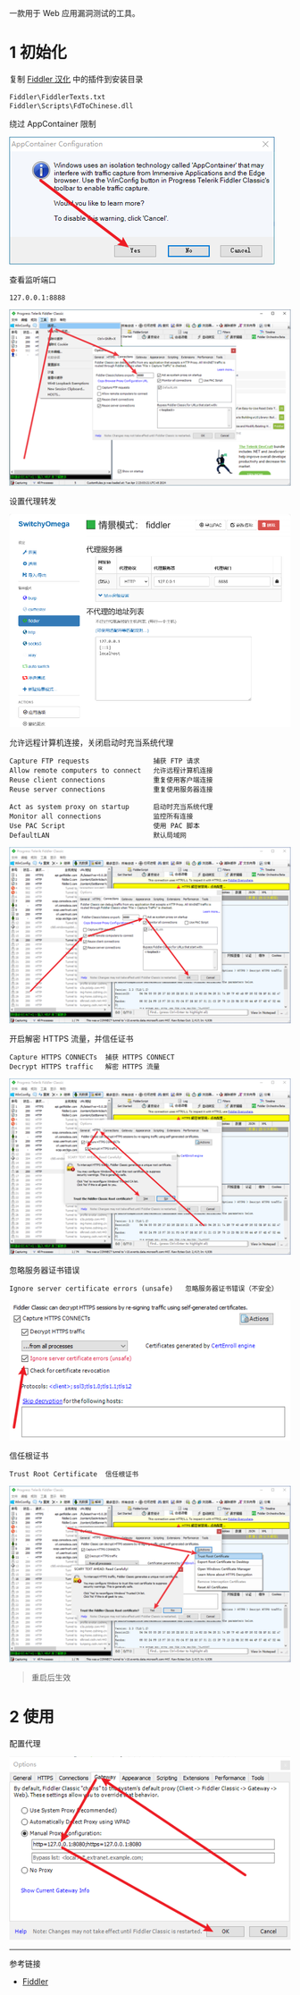 一款用于 Web 应用漏洞测试的工具。

# 1 初始化

复制 [Fiddler 汉化](https://github.com/jadensalas469466/tools/raw/refs/heads/main/app/other/Fiddler%20%E6%B1%89%E5%8C%96.zip) 中的插件到安装目录

```
Fiddler\FiddlerTexts.txt
Fiddler\Scripts\FdToChinese.dll
```

绕过 AppContainer 限制

![绕过 AppContainer 限制](./../../../images/Fiddler/%E7%BB%95%E8%BF%87%20AppContainer%20%E9%99%90%E5%88%B6.png)

查看监听端口

```
127.0.0.1:8888
```

![查看监听端口](./../../../images/Fiddler/%E6%9F%A5%E7%9C%8B%E7%9B%91%E5%90%AC%E7%AB%AF%E5%8F%A3.png)

设置代理转发

![设置代理转发](./../../../images/Fiddler/%E8%AE%BE%E7%BD%AE%E4%BB%A3%E7%90%86%E8%BD%AC%E5%8F%91.png)

允许远程计算机连接，关闭启动时充当系统代理

```
Capture FTP requests				捕获 FTP 请求
Allow remote computers to connect	允许远程计算机连接
Reuse client connections			重复使用客户端连接
Reuse server connections			重复使用服务器连接
```

```
Act as system proxy on startup		启动时充当系统代理
Monitor all connections 			监控所有连接 
Use PAC Script						使用 PAC 脚本
DefaultLAN							默认局域网
```

![允许远程计算机连接，关闭启动时充当系统代理](./../../../images/Fiddler/%E5%85%81%E8%AE%B8%E8%BF%9C%E7%A8%8B%E8%AE%A1%E7%AE%97%E6%9C%BA%E8%BF%9E%E6%8E%A5%EF%BC%8C%E5%85%B3%E9%97%AD%E5%90%AF%E5%8A%A8%E6%97%B6%E5%85%85%E5%BD%93%E7%B3%BB%E7%BB%9F%E4%BB%A3%E7%90%86.png)

开启解密 HTTPS 流量，并信任证书

```
Capture HTTPS CONNECTs	捕获 HTTPS CONNECT
Decrypt HTTPS traffic	解密 HTTPS 流量
```

![开启解密 HTTPS 流量，并信任证书](./../../../images/Fiddler/%E5%BC%80%E5%90%AF%E8%A7%A3%E5%AF%86%20HTTPS%20%E6%B5%81%E9%87%8F%EF%BC%8C%E5%B9%B6%E4%BF%A1%E4%BB%BB%E8%AF%81%E4%B9%A6.png)

忽略服务器证书错误

```
Ignore server certificate errors (unsafe)	忽略服务器证书错误（不安全）
```

![忽略服务器证书错误](./../../../images/Fiddler/%E5%BF%BD%E7%95%A5%E6%9C%8D%E5%8A%A1%E5%99%A8%E8%AF%81%E4%B9%A6%E9%94%99%E8%AF%AF.png)

信任根证书

```
Trust Root Certificate	信任根证书
```

![信任根证书](./../../../images/Fiddler/%E4%BF%A1%E4%BB%BB%E6%A0%B9%E8%AF%81%E4%B9%A6.png)

> 重启后生效

# 2 使用

配置代理

![配置代理](./../../../images/Fiddler/%E9%85%8D%E7%BD%AE%E4%BB%A3%E7%90%86.png)

---

参考链接

- [Fiddler](https://www.telerik.com/fiddler/fiddler-classic)
